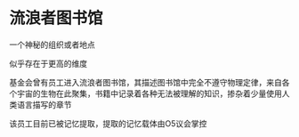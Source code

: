 # 流浪者图书馆
一个神秘的组织或者地点

似乎存在于更高的维度

基金会曾有员工进入流浪者图书馆，其描述图书馆中完全不遵守物理定律，来自各个宇宙的生物在此聚集，书籍中记录着各种无法被理解的知识，掺杂着少量使用人类语言描写的章节

该员工目前已被记忆提取，提取的记忆载体由O5议会掌控